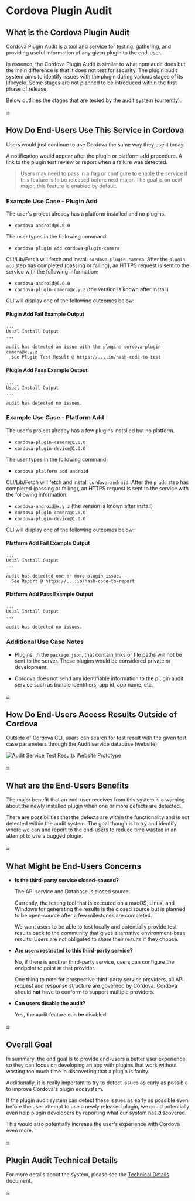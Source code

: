 # Cordova Plugin Audit

## What is the Cordova Plugin Audit

Cordova Plugin Audit is a tool and service for testing, gathering, and providing useful information of any given plugin to the end-user.

In essence, the Cordova Plugin Audit is similar to what npm audit does but the main difference is that it does not test for security. The plugin audit system aims to identify issues with the plugin during various stages of its lifecycle. Some stages are not planned to be introduced within the first phase of release.

Below outlines the stages that are tested by the audit system (currently).

[&#x1F51D;](#cordova-plugin-audit)

## How Do End-Users Use This Service in Cordova

Users would just continue to use Cordova the same way they use it today.

A notification would appear after the plugin or platform add procedure. A link to the plugin test review or report when a failure was detected.

> Users may need to pass in a flag or configure to enable the service if this feature is to be released before next major. The goal is on next major, this feature is enabled by default.

### Example Use Case - Plugin Add

The user's project already has a platform installed and no plugins.

- `cordova-android@6.0.0`

The user types in the following command:

- `cordova plugin add cordova-plugin-camera`

CLI/Lib/Fetch will fetch and install `cordova-plugin-camera`. After the `plugin add` step has completed (passing or failing), an HTTPS request is sent to the service with the following information:

- `cordova-android@6.0.0`
- `cordova-plugin-camera@x.y.z` (the version is known after install)

CLI will display one of the following outcomes below:

#### Plugin Add Fail Example Output

```prompt
...
Usual Install Output
...

audit has detected an issue with the plugin: cordova-plugin-camera@x.y.z
  See Plugin Test Result @ https://....io/hash-code-to-test
```

#### Plugin Add Pass Example Output

```prompt
...
Usual Install Output
...

audit has detected no issues.
```

### Example Use Case - Platform Add

The user's project already has a few plugins installed but no platform.

- `cordova-plugin-camera@1.0.0`
- `cordova-plugin-device@1.0.0`

The user types in the following command:

- `cordova platform add android`

CLI/Lib/Fetch will fetch and install `cordova-android`. After the `p add` step has completed (passing or failing), an HTTPS request is sent to the service with the following information:

- `cordova-android@x.y.z`  (the version is known after install)
- `cordova-plugin-camera@1.0.0`
- `cordova-plugin-device@1.0.0`

CLI will display one of the following outcomes below:

#### Platform Add Fail Example Output

```prompt
...
Usual Install Output
...

audit has detected one or more plugin issue.
  See Report @ https://....io/hash-code-to-report
```

#### Platform Add Pass Example Output

```prompt
...
Usual Install Output
...

audit has detected no issues.
```

### Additional Use Case Notes

- Plugins, in the `package.json`, that contain links or file paths will not be sent to the server. These plugins would be considered private or development.

- Cordova does not send any identifiable information to the plugin audit service such as bundle identifiers, app id, app name, etc.

[&#x1F51D;](#cordova-plugin-audit)

## How Do End-Users Access Results Outside of Cordova

Outside of Cordova CLI, users can search for test result with the given test case parameters through the Audit service database (website).

![Audit Service Test Results Website Prototype](../master/example-test-results.png)

[&#x1F51D;](#cordova-plugin-audit)

## What are the End-Users Benefits

The major benefit that an end-user receives from this system is a warning about the newly installed plugin when one or more defects are detected.

There are possibilities that the defects are within the functionality and is not detected within the audit system. The goal though is to try and identify where we can and report to the end-users to reduce time wasted in an attempt to use a bugged plugin.

[&#x1F51D;](#cordova-plugin-audit)

## What Might be End-Users Concerns

- **Is the third-party service closed-souced?**

  The API service and Database is closed source.

  Currently, the testing tool that is executed on a macOS, Linux, and Windows for generating the results is the closed source but is planned to be open-source after a few milestones are completed.

  We want users to be able to test locally and potentially provide test results back to the community that gives alternative environment-base results. Users are not obligated to share their results if they choose.

- **Are users restricted to this third-party service?**

  No, if there is another third-party service, users can configure the endpoint to point at that provider.

  One thing to note for prospective third-party service providers, all API request and response structure are governed by Cordova. Cordova should **not** have to conform to support multiple providers.

- **Can users disable the audit?**

  Yes, the audit feature can be disabled.

[&#x1F51D;](#cordova-plugin-audit)

## Overall Goal

In summary, the end goal is to provide end-users a better user experience so they can focus on developing an app with plugins that work without wasting too much time in discovering that a plugin is faulty.

Additionally, it is really important to try to detect issues as early as possible to improve Cordova's plugin ecosystem.

If the plugin audit system can detect these issues as early as possible even before the user attempt to use a newly released plugin, we could potentially even help plugin developers by reporting what our system has discovered.

This would also potentially increase the user's experience with Cordova even more.

[&#x1F51D;](#cordova-plugin-audit)

## Plugin Audit Technical Details

For more details about the system, please see the [Technical Details](../master/TechnicalDetails.md) document.

[&#x1F51D;](#cordova-plugin-audit)
